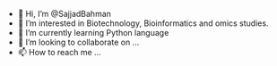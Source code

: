 - 👋 Hi, I’m @SajjadBahman
- 👀 I’m interested in Biotechnology, Bioinformatics and omics studies.
- 🌱 I’m currently learning Python language
- 💞️ I’m looking to collaborate on ...
- 📫 How to reach me ...

<!---
SajjadBahman/SajjadBahman is a ✨ special ✨ repository because its `README.md` (this file) appears on your GitHub profile.
You can click the Preview link to take a look at your changes.
--->
